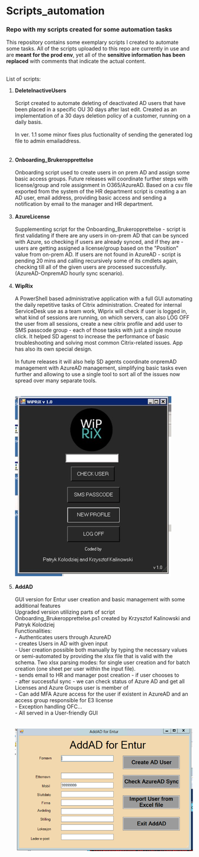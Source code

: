 
# Scripts_automation
<h3>Repo with my scripts created for some automation tasks</h3>


<p>
  <label>This repository contains some exemplary scripts I created to automate some tasks.
    All of the scripts uploaded to this repo are currently in use and are <b>meant for the prod env</b>, yet all of the <b>sensitive information has been replaced</b> with comments that indicate the actual content.</label>
    </p>

<br>
List of scripts:<br>

<ol>
  <li><b>DeleteInactiveUsers</b><br><br>
    Script created to automate deleting of deactivated AD users that have been placed in a specific OU 30 days after last edit. Created as an implementation of a 30 days deletion policy of a customer, running on a daily basis.<br><br>
    In ver. 1.1 some minor fixes plus  fuctionality of sending the generated log file to admin emailaddress.
    <br><br>
  </li><br>
  <li><b>Onboarding_Brukeropprettelse</b><br><br>
    Onboarding script used to create users in on prem AD and assign some basic access groups. Future releases will coordinate further steps with license/group and role assignment in O365/AzureAD. Based on a csv file exported from the system of the HR department script is creating a an AD user, email address, providing basic access and sending a notification by email to the manager and HR department.
  </li><br>
  <li><b>AzureLicense</b><br><br>
    Supplementing script for the Onboarding_Brukeropprettelse - script is first validating if there are any users in on-prem AD that can be synced with Azure, so checking if users are already synced, and if they are - users are getting assigned a license/group based on the "Position" value from on-prem AD. If users are not found in AzureAD - script is pending 20 mins and calling recursively some of its cmdlets again, checking till all of the given users are processed successfully. (AzureAD-OnpremAD hourly sync scenario).
  </li><br>
  <li><b>WipRix</b><br><br>
    A PowerShell based administrative application with a full GUI automating the daily repetitive tasks of Citrix administration. Created for internal ServiceDesk use as a team work, Wiprix will check if user is logged in, what kind of sessions are running, on which servers, can also LOG OFF the user from all sessions, create a new citrix profile and add user to SMS passcode group - each of those tasks with just a single mouse click. It helped SD agenst to increase the performance of basic troubleshooting and solving most common Citrix-related issues. App has also its own special design.
    <br><br>
    In future releases it will also help SD agents coordinate onpremAD management with AzureAD management, simplifying basic tasks even further and allowing to use a single tool to sort all of the issues now spread over many separate tools.
    <br><br><br>
    <img src="wiprix.jpeg" alt="WipRix GUI">
  </li><br>
  <li><b>AddAD</b><br><br>
    GUI version for Entur user creation and basic management with some additional features  <br>
Upgraded version utilizing parts of script Onboarding_Brukeropprettelse.ps1 created by Krzysztof Kalinowski and Patryk Kolodziej <br>
Functionalities:<br>
    - Authenticates users through AzureAD<br>
    - creates Users in AD with given input<br>
    - User creation possible both manually by typing the necessary values or semi-automated by providing the xlsx file that is valid with the schema.
	Two xlsx parsing modes: for single user creation and for batch creation (one sheet per user within the input file).<br>
    - sends email to HR and manager post creation - if user chooses to<br>
    - after successful sync - we can check status of Azure AD and get all Licenses and Azure Groups user is member of<br>
    - Can add MFA Azure access for the user if existent in AzureAD and an access group responsible for E3 license<br>
    - Exception handling OFC...<br>
    - All served in a User-friendly GUI<br>
 <br><br>
    <img src="Addad1.png" alt="AddAD GUI">
  </li><br>
  </ol>
